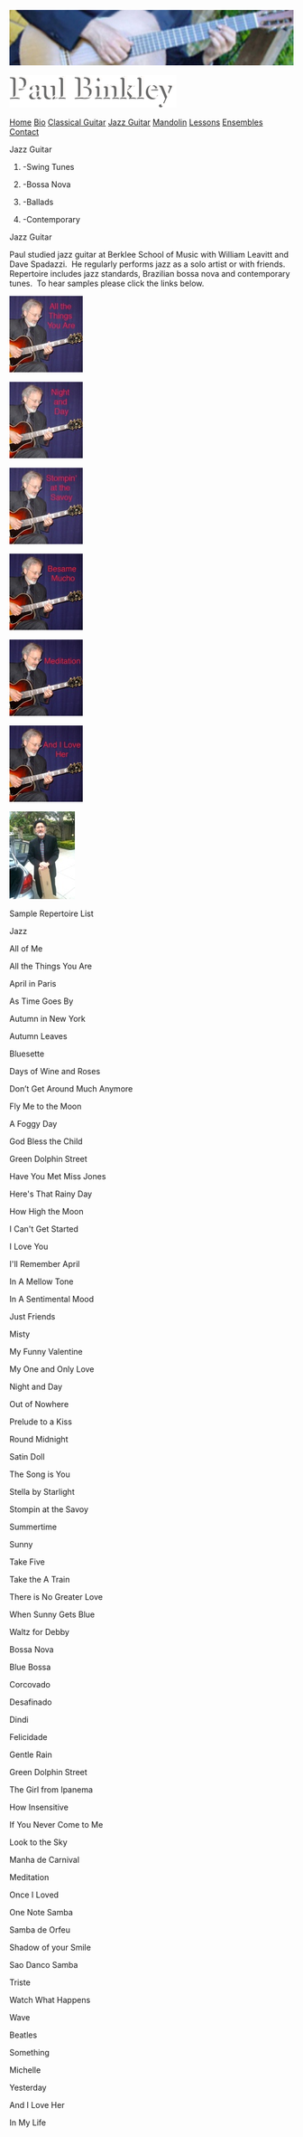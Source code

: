 ![](Jazz_Guitar_files/header.jpg)

![Paul Binkley](Jazz_Guitar_files/shapeimage_1.png)

[Home](Home.html "Home.html") [Bio](Biography.html "Biography.html") [Classical Guitar](Classical_Guitar.html "Classical_Guitar.html") [Jazz Guitar](Jazz_Guitar.html "") [Mandolin](Mandolin.html "Mandolin.html") [Lessons](Lessons.html "Lessons.html") [Ensembles](Ensembles.html "Ensembles.html") [Contact](Contact.html "Contact.html")

Jazz Guitar

1. -Swing Tunes

2. -Bossa Nova

3. -Ballads

4. -Contemporary


Jazz Guitar

Paul studied jazz guitar at Berklee School of Music with William Leavitt and Dave Spadazzi.  He regularly performs jazz as a solo artist or with friends.  Repertoire includes jazz standards, Brazilian bossa nova and contemporary tunes.  To hear samples please click the links below.

![](Jazz_Guitar_files/All-the-Things-You-Are.jpg)

![](Jazz_Guitar_files/night-and-day.jpg)

![](Jazz_Guitar_files/Savoy.jpg)

![](Jazz_Guitar_files/besame.jpg)

![](Jazz_Guitar_files/meditation.jpg)

![](Jazz_Guitar_files/andilove.jpg)

![](Jazz_Guitar_files/photoforgephoto.jpg)

Sample Repertoire List

Jazz

All of Me

All the Things You Are

April in Paris

As Time Goes By

Autumn in New York

Autumn Leaves

Bluesette

Days of Wine and Roses

Don’t Get Around Much Anymore

Fly Me to the Moon

A Foggy Day

God Bless the Child

Green Dolphin Street

Have You Met Miss Jones

Here's That Rainy Day

How High the Moon

I Can't Get Started

I Love You

I'll Remember April

In A Mellow Tone

In A Sentimental Mood

Just Friends

Misty

My Funny Valentine

My One and Only Love

Night and Day

Out of Nowhere

Prelude to a Kiss

Round Midnight

Satin Doll

The Song is You

Stella by Starlight

Stompin at the Savoy

Summertime

Sunny

Take Five

Take the A Train

There is No Greater Love

When Sunny Gets Blue

Waltz for Debby

Bossa Nova

Blue Bossa

Corcovado

Desafinado

Dindi

Felicidade

Gentle Rain

Green Dolphin Street

The Girl from Ipanema

How Insensitive

If You Never Come to Me

Look to the Sky

Manha de Carnival

Meditation

Once I Loved

One Note Samba

Samba de Orfeu

Shadow of your Smile

Sao Danco Samba

Triste

Watch What Happens

Wave

Beatles

Something

Michelle

Yesterday

And I Love Her

In My Life

